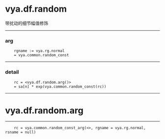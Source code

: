 # vya.df.random
带扰动的细节幅值修饰

---
### arg
```
	rgname := vya.rg.normal
	= vya.common.random_const
```
---
### detail
```
	rc = <vya.df.random.arg()>
	= sa[n] * exp(vya.common.random_const(rc))
```

***
# vya.df.random.arg
---
```
	rc = vya.common.random_const_arg(<>, rgname = vya.rg.normal, rsname = null)
```
